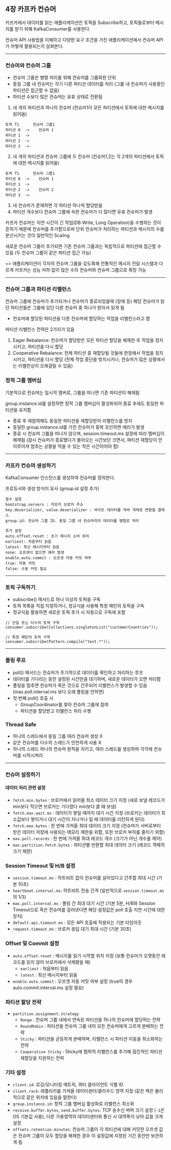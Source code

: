 ## 4장 카프카 컨슈머

카프카에서 데이터를 읽는 애플리케이션은 토픽을 Subscribe하고, 토픽들로부터 메시지를 받기 위해 KafkaConsumer를 사용한다.

컨슈머 API 사용법을 이해하고 다양한 요구 조건을 가진 애플리케이션에서 컨슈머 API가 어떻게 활용되는지 살펴본다.
___

### 컨슈머와 컨슈머 그룹

- 컨슈머 그룹은 병렬 처리를 위해 컨슈머를 그룹화한 단위
- 동일 그룹 내 컨슈머는 각기 다른 파티션 데이터를 처리 (그룹 내 컨슈머가 사용중인 파티션은 접근할 수 없음)
- 파티션 수보다 많은 컨슈머는 유휴 상태로 전환됨

1. 네 개의 파티션과 하나의 컨슈머 (컨슈머1이 모든 파티션에서 토픽에 대한 메시지를 읽어옴)
```
토픽 T1      컨슈머 그룹1
파티션 0  ->    컨슈머 1
파티션 1  ->
파티션 2  ->
파티션 3  ->
```
2. 네 개의 파티션과 컨슈머 그룹에 두 컨슈머 (컨슈머1,2는 각 2개의 파티션에서 토픽에 대한 메시지를 읽어옴)
```
토픽 T1      컨슈머 그룹1
파티션 0  ->    컨슈머 1
파티션 1  ->    
파티션 2  ->    컨슈머 2
파티션 3  ->
```
3. 네 컨슈머가 존재하면 각 파티션 하나씩 할당받음
4. 파티션 개수보다 컨슈머 그룹에 속한 컨슈머가 더 많다면 유휴 컨슈머가 발생

카프카 컨슈머는 지연 시간이 긴 작업(DB Write, Long Operation)을 수행하는 것이 흔하기 때문에 컨슈머를 추가함으로써 단위 컨슈머가 처리하는 파티션과 메시지의 수를 분산시키는 것이 일반적인 Scaling

새로운 컨슈머 그룹이 추가되면 기존 컨슈머 그룹과는 독립적으로 파티션에 접근할 수 있음 (두 컨슈머 그룹이 같은 파티션 접근 가능)

=> 애플리케이션이 각자의 컨슈머 그룹을 갖도록해 전통적인 메시지 전달 시스템과 다르게 카프카는 성능 저하 없이 많은 수의 컨슈머와 컨슈머 그룹으로 확장 가능
___

### 컨슈머 그룹과 파티션 리밸런스

컨슈머 그룹에 컨슈머가 추가되거나 컨슈머가 종료되었을때 (장애 등) 해당 컨슈머가 읽던 파티션들은 그룹에 있던 다른 컨슈머 중 하나가 받아서 읽게 됨
- 컨슈머에 할당된 파티션을 다른 컨슈머에 할당하는 작업을 리밸런스라고 함

파티션 리밸런스 전략은 2가지가 있음

1. Eager Rebalance: 컨슈머가 할당받은 모든 파티션 할당을 해제한 후 작업을 정지시키고, 파티션을 다시 할당
2. Cooperative Rebalance: 전체 파티션 중 재할당될 것들에 한정해서 작업을 정지시키고, 파티션을 다시 할당 (전체 작업 중단을 방지시키나, 컨슈머가 많은 상황에서는 리밸런싱이 오래걸릴 수 있음)

### 정적 그룹 멤버십 

기본적으로 컨슈머는 일시적 멤버로, 그룹을 떠나면 기존 파티션이 해제됨

group.instance.id를 설정하면 정적 그룹 멤버십이 활성화되어 종료 후에도 동일한 파티션을 유지함
- 종료 후 재참여해도 동일한 파티션을 재할당받아 리밸런스를 방지
- 동일한 group.instance.id를 가진 컨슈머가 중복 조인하면 에러가 발생
- 종료 시 컨슈머 그룹을 떠나지 않으며, session.timeout.ms 설정에 따라 멤버십이 해제됨 (잠시 컨슈머가 종료됐다가 돌아오는 시간보단 크면서, 파티션 재할당이 안이루어져 멈추는 상황을 막을 수 있는 작은 시간이어야 함)
___
### 카프카 컨슈머 생성하기
KafkaConsumer 인스턴스를 생성하여 컨슈머를 정의한다.

프로듀서와 생성 방식이 유사 (group.id 설정 추가)
```
필수 설정
bootstrap.servers : 카프카 브로커 주소
key.deserializer, value.deserializer : 바이트 데이터를 자바 객체로 변환할 클래스
group.id: 컨슈머 그룹 ID. 동일 그룹 내 컨슈머끼리 데이터를 병렬로 처리

추가 설정
auto.offset.reset : 초기 메시지 소비 위치
earliest: 처음부터 읽음
latest: 최신 메시지부터 읽음
none: 오프셋이 없으면 에러 발생
enable.auto.commit : 오프셋 자동 커밋 여부
true: 자동 커밋
false: 수동 커밋 필요
```
___
### 토픽 구독하기
- subscribe() 메서드로 하나 이상의 토픽을 구독
- 토픽 목록을 직접 지정하거나, 정규식을 사용해 특정 패턴의 토픽을 구독
- 정규식을 활용하면 새로운 토픽 추가 시 자동으로 구독에 포함
```
// 단일 또는 다수의 토픽 구독
consumer.subscribe(Collections.singletonList("customerCountries"));

// 특정 패턴의 토픽 구독
consumer.subscribe(Pattern.compile("test.*"));
```
___
### 폴링 루프

- poll() 메서드는 컨슈머가 주기적으로 데이터를 확인하고 처리하는 루프
- 데이터를 기다리는 동안 설정된 시간만큼 대기하며, 새로운 데이터가 오면 처리함
- 폴링을 멈추면 컨슈머가 죽은 것으로 간주되어 리밸런스가 발생할 수 있음 (max.poll.interval.ms 보다 오래 폴링을 안하면)
- 첫 번째 poll() 호출 시
    - GroupCoordinator를 찾아 컨슈머 그룹에 참여
    - 파티션을 할당받고 리밸런스 처리 수행

### Thread Safe
- 하나의 스레드에서 동일 그룹 여러 컨슈머 생성 X
- 같은 컨슈머를 다수의 스레드가 안전하게 사용 X
- 하나의 스레드 하나의 컨슈머 원칙을 지키고, 여러 스레드를 생성하여 각각에 컨슈머를 시작시켜라
___
### 컨슈머 설정하기

#### 데이터 처리 관련 설정

- `fetch.min.bytes` : 브로커에서 읽어올 최소 데이터 크기 지정 (새로 보낼 레코드가 min보다 작으면 브로커는 기다렸다 min보다 클 때 보냄)
- `fetch.max.wait.ms` : 데이터가 쌓일 때까지 대기 시간 지정 (브로커는 데이터가 최소값보다 쌓이거나 대기 시간이 지나거나 일 때 데이터를 리턴하게 된다)
- `fetch.max.bytes` : 한 번에 가져올 최대 데이터 크기 지정 (컨슈머가 서버로부터 받은 데이터 저장에 사용되는 메모리 제한을 위함, 또한 브로커 부하를 줄이기 위함)
- `max.poll.records` : 한 번에 가져올 최대 레코드 개수 (크기가 아닌 개수를 제어)
- `max.partition.fetch.bytes` : 파티션별 반환할 최대 데이터 크기 (레코드 객체의 크기 제한)

### Session Timeout 및 H/B 설정

- `session.timeout.ms` : 하트비트 없이 컨슈머를 살아있다고 간주할 최대 시간 (기본 10초)
- `heartbeat.interval.ms`: 하트비트 전송 간격 (일반적으로 `session.timeout.ms`의 1/3)
- `max.poll.interval.ms` : 폴링 간 최대 대기 시간 (기본 5분, H/B와 Session Timeout으로 죽은 컨슈머를 걸러낸다면 해당 설정값은 poll 호출 지연 시간에 대한 장치)
- `default.api.timeout.ms` : 모든 API 호출에 적용되는 기본 타임아웃 
- `request.timeout.ms` : 브로커 응답 대기 최대 시간 (기본 30초)

### Offset 및 Commit 설정

- `auto.offset.reset` : 메시지를 읽기 시작할 위치 지정 (보통 컨슈머가 오랫동안 레코드를 읽지 않아 브로커에서 삭제됐을 때)
    - `earliest` : 처음부터 읽음
    - `latest` : 최신 메시지부터 읽음
- `enable.auto.commit` : 오프셋 자동 커밋 여부 설정 (true의 경우 auto.commit.interval.ms 설정 필요)

### 파티션 할당 전략
- `partition.assignment.strategy`
  - `Range` : 컨슈머 그룹 내에서 연속된 파티션을 하나의 컨슈머에 할당하는 전략
  - `RoundRobin` : 파티션을 컨슈머 그룹 내의 모든 컨슈머에게 고르게 분배하는 전략
  - `Sticky` : 파티션을 균등하게 분배하며, 리밸런스 시 파티션 이동을 최소화하는 전략
  - `Cooperative Sticky` : Sticky에 협력적 리밸런스를 추가해 점진적인 파티션 재할당을 지원하는 전략

### 기타 설정

- `client.id`: 로깅/모니터링 메트릭, 쿼터 클라이언트 식별 ID
- `client.rack`: 레플리카를 가져올 데이터센터/클라우드 영역 지정 (같은 랙은 물리적으로 같은 위치에 있음을 말한다)
- `group.instance.id`: 정적 그룹 멤버십 활성화로 리밸런스 최소화
- `receive.buffer.bytes`, `send.buffer.bytes`: TCP 송수신 버퍼 크기 설정 (`-1`은 OS 기본값 사용), 다른 가용영역의 데이터센터와 통신 시 대역폭이 낮아 값을 크게 설정
- `offsets.retention.minutes`: 컨슈머 그룹이 각 파티션에 대해 커밋한 오프셋 값은 컨슈머 그룹이 모두 할당을 해제한 경우 이 설정값에 지정된 기간 동안만 보관하게 됨

